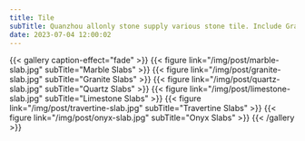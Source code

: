 ```yaml
---
title: Tile
subTitle: Quanzhou allonly stone supply various stone tile. Include Granite tile, Marble tile,limestone tile,Travertine tile,Onyx tile,Slate tile and Basalt. Size regular be 600x600,600x300,300x300 or custom size is ok .
date: 2023-07-04 12:00:02
---
```

{{< gallery caption-effect="fade" >}}
  {{< figure link="/img/post/marble-slab.jpg" subTitle="Marble Slabs" >}}
  {{< figure link="/img/post/granite-slab.jpg" subTitle="Granite Slabs" >}}
  {{< figure link="/img/post/quartz-slab.jpg" subTitle="Quartz Slabs" >}}
  {{< figure link="/img/post/limestone-slab.jpg" subTitle="Limestone Slabs" >}}
  {{< figure link="/img/post/travertine-slab.jpg" subTitle="Travertine Slabs" >}}
  {{< figure link="/img/post/onyx-slab.jpg" subTitle="Onyx Slabs" >}}
{{< /gallery >}}
